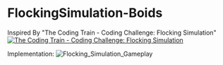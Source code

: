# FlockingSimulation-Boids
 
 Inspired By "The Coding Train - Coding Challenge: Flocking Simulation"
 [![The Coding Train - Coding Challenge: Flocking Simulation](https://img.youtube.com/vi/mhjuuHl6qHM/0.jpg)](https://youtu.be/mhjuuHl6qHM)
 
 
 Implementation:
![Flocking_Simulation_Gameplay](https://github.com/MuhammedResulBilkil/FlockingSimulation-Boids/blob/master/Recordings/Boids_001.gif)
